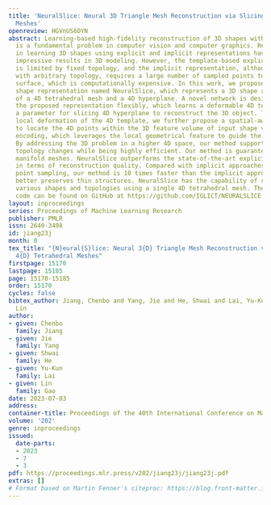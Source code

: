 ```yaml
---
title: 'NeuralSlice: Neural 3D Triangle Mesh Reconstruction via Slicing 4D Tetrahedral
  Meshes'
openreview: HGVnUS6OYN
abstract: Learning-based high-fidelity reconstruction of 3D shapes with varying topology
  is a fundamental problem in computer vision and computer graphics. Recent advances
  in learning 3D shapes using explicit and implicit representations have achieved
  impressive results in 3D modeling. However, the template-based explicit representation
  is limited by fixed topology, and the implicit representation, although flexible
  with arbitrary topology, requires a large number of sampled points to regress the
  surface, which is computationally expensive. In this work, we propose a novel 3D
  shape representation named NeuralSlice, which represents a 3D shape as the intersection
  of a 4D tetrahedral mesh and a 4D hyperplane. A novel network is designed to incorporate
  the proposed representation flexibly, which learns a deformable 4D template and
  a parameter for slicing 4D hyperplane to reconstruct the 3D object. To learn the
  local deformation of the 4D template, we further propose a spatial-aware network
  to locate the 4D points within the 3D feature volume of input shape via positional
  encoding, which leverages the local geometrical feature to guide the 4D deformation.
  By addressing the 3D problem in a higher 4D space, our method supports flexible
  topology changes while being highly efficient. Our method is guaranteed to produce
  manifold meshes. NeuralSlice outperforms the state-of-the-art explicit-based approaches
  in terms of reconstruction quality. Compared with implicit approaches, by avoiding
  point sampling, our method is 10 times faster than the implicit approaches, and
  better preserves thin structures. NeuralSlice has the capability of representing
  various shapes and topologies using a single 4D tetrahedral mesh. The corresponding
  code can be found on GitHub at https://github.com/IGLICT/NEURALSLICE
layout: inproceedings
series: Proceedings of Machine Learning Research
publisher: PMLR
issn: 2640-3498
id: jiang23j
month: 0
tex_title: "{N}eural{S}lice: Neural 3{D} Triangle Mesh Reconstruction via Slicing
  4{D} Tetrahedral Meshes"
firstpage: 15170
lastpage: 15185
page: 15170-15185
order: 15170
cycles: false
bibtex_author: Jiang, Chenbo and Yang, Jie and He, Shwai and Lai, Yu-Kun and Gao,
  Lin
author:
- given: Chenbo
  family: Jiang
- given: Jie
  family: Yang
- given: Shwai
  family: He
- given: Yu-Kun
  family: Lai
- given: Lin
  family: Gao
date: 2023-07-03
address: 
container-title: Proceedings of the 40th International Conference on Machine Learning
volume: '202'
genre: inproceedings
issued:
  date-parts:
  - 2023
  - 7
  - 3
pdf: https://proceedings.mlr.press/v202/jiang23j/jiang23j.pdf
extras: []
# Format based on Martin Fenner's citeproc: https://blog.front-matter.io/posts/citeproc-yaml-for-bibliographies/
---
```

